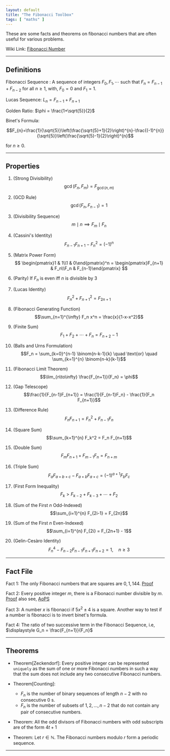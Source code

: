 ```yaml
---
layout: default
title: "The Fibonacci Toolbox"
tags: [ "maths" ]
---
```


These are some facts and theorems on fibonacci numbers that are often useful for various problems.

Wiki Link: [Fibonacci Number](https://en.wikipedia.org/wiki/Fibonacci_number)

----

## Definitions

Fibonacci Sequence : A sequence of integers $F_0, F_1, \cdots$ such that $F_{n} = F_{n-1} + F_{n - 2}$ for all $n \geqslant 1$, with, $F_0 = 0$ and $F_1 = 1$. 

Lucas Sequence: $L_n = F_{n-1} + F_{n + 1}$

Golden Ratio: $\phi =	\frac{1+\sqrt{5}}{2}$

Binet's Formula:

$$F_{n}=\frac{1}{\sqrt{5}}\left(\frac{\sqrt{5}+1}{2}\right)^{n}-\frac{(-1)^{n}}{\sqrt{5}}\left(\frac{\sqrt{5}-1}{2}\right)^{n}$$

for $n \geq 0$.

---

## Properties

1. (Strong Divisibility)  
    $$\gcd(F_n, F_m) = F_{\gcd(n,m)}$$

2. (GCD Rule)  
    $$\gcd(F_n, F_{n-1}) = 1$$

3. (Divisibility Sequence)  
    $$m \mid n \implies F_m \mid F_n$$

4. (Cassini's Identity)  
    $$F_{n-1}F_{n+1} - F_n^2 = (-1)^n$$

5. (Matrix Power Form)  
    $$
    \begin{pmatrix}1 & 1\\1 & 0\end{pmatrix}^n =
    \begin{pmatrix}F_{n+1} & F_n\\F_n & F_{n-1}\end{pmatrix}
    $$

6. (Parity) If $F_n$ is even iff $n$ is divisible by $3$

7. (Lucas Identity)  
    $$F_n^2 + F_{n+1}^2 = F_{2n+1}$$

8. (Fibonacci Generating Function)  
    $$\sum_{n=1}^{\infty} F_n x^n = \frac{x}{1-x-x^2}$$

9. (Finite Sum)  
    $$F_1 + F_2 + \cdots + F_n = F_{n+2} - 1$$

10. (Balls and Urns Formulation)  
    $$F_n = \sum_{k=0}^{n-1} \binom{n-k-1}{k} \quad \text{or} \quad
    \sum_{k=1}^{n} \binom{n-k}{k-1}$$

11. (Fibonacci Limit Theorem)  
    $$\lim_{n\to\infty} \frac{F_{n+1}}{F_n} = \phi$$

12. (Gap Telescope)  
    $$\frac{1}{F_{n-1}F_{n+1}} = \frac{1}{F_{n-1}F_n} - \frac{1}{F_n F_{n+1}}$$

13. (Difference Rule)  
    $$F_n F_{n+1} = F_n^2 + F_{n-1}F_n$$

14. (Square Sum)  
    $$\sum_{k=1}^{n} F_k^2 = F_n F_{n+1}$$

15. (Double Sum)  
    $$F_m F_{n+1} + F_{m-1} F_n = F_{n+m}$$

16. (Triple Sum)  
    $$F_a F_{a+b+c} - F_{a+b} F_{a+c} = (-1)^{a+1} F_b F_c$$

17. (First Form Inequality)  
    $$F_k > F_{k-2} + F_{k-3} + \cdots + F_2$$

18. (Sum of the First $n$ Odd-Indexed)  
    $$\sum_{i=1}^{n} F_{2i-1} = F_{2n}$$

19. (Sum of the First $n$ Even-Indexed)  
    $$\sum_{i=1}^{n} F_{2i} = F_{2n+1} - 1$$

20. (Gelin-Cesàro Identity)  
    $$F_n^4 - F_{n-2} F_{n-1} F_{n+1} F_{n+2} = 1, \quad n \ge 3$$

--- 

## Fact File

Fact 1: The only Fibonacci numbers that are squares are $0, 1, 144.$ [Proof](https://math.la.asu.edu/~checkman/SquareFibonacci.html#intro)

Fact 2: Every positive integer $m$, there is a Fibonacci number divisible by $m$. [Proof](https://math.stackexchange.com/questions/1523198/proving-that-every-integer-has-a-fibonacci-number-multiple) also see, [AoPS](https://artofproblemsolving.com/community/c6h2231614p17047441)

Fact 3: A number $x$ is fibonacci if $5x^2 \pm 4$ is a square. Another way to test if a number is fibonacci is to invert binet's formula.

Fact 4: The ratio of two successive term in the Fibonacci Sequence, i.e, $\displaystyle G_n = \frac{F_{n+1}}{F_n}$

---

## Theorems

* Theorem[Zeckendorf]: Every positive integer can be represented `uniquely` as the sum of one or more Fibonacci numbers in such a way that the sum does not include any two consecutive Fibonacci numbers.

* Theorem[Counting]: 

   + $F_{n}$ is the number of binary sequences of length $n-2$ with no consecutive 0 s.
   + $F_{n}$ is the number of subsets of ${1,2, \ldots, n-2}$ that do not contain any pair of consecutive numbers.

*  Theorem: All the odd divisors of Fibonacci numbers with odd subscripts are of
the form $4t + 1$

 * Theorem: Let $r \in \mathbb{N}$. The Fibonacci numbers modulo $r$ form a periodic sequence.

---
